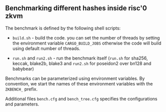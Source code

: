 Benchmarking different hashes inside risc'0 zkvm
-----------------------------------------------

The benchmark is defined by the following shell scripts:

- `build.sh` - build the code. you can set the number of threads by setting the environment variable `CARGO_BUILD_JOBS` otherwise the code will build using default number of threads.

- `run.sh` and `run2.sh` - run the benchmark itself (`run.sh` for sha256, keccak, blake2b, blake3 and `run2.sh` for poseidon2 over bn128 and babybear)

Benchmarks can be parameterized using environment variables. By convention, we start the names of these environment variables with the `ZKBENCH_` prefix.

Additional files `bench.cfg` and `bench_tree.cfg` specifies the configurations and parameters.
